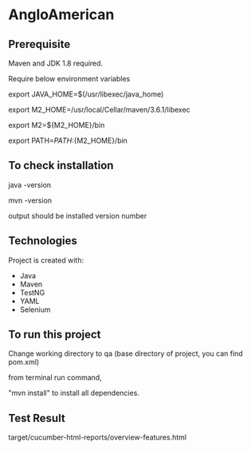 # AngloAmerican

Prerequisite
----------------
Maven and JDK 1.8 required.

Require below environment variables

export JAVA_HOME=$(/usr/libexec/java_home)

export M2_HOME=/usr/local/Cellar/maven/3.6.1/libexec

export M2=${M2_HOME}/bin

export PATH=${PATH}:${M2_HOME}/bin

To check installation
--------------------------
java -version

mvn -version

output should be installed version number

Technologies
------------------------------
Project is created with:
* Java
* Maven
* TestNG
* YAML
* Selenium

To run this project
-----------------------------
Change working directory to qa (base directory of project, you can find pom.xml)

from terminal run command,

"mvn install" to install all dependencies.

Test Result
------------------------
target/cucumber-html-reports/overview-features.html


